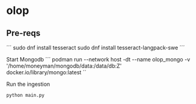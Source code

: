 # olop

## Pre-reqs
´´´
sudo dnf install tesseract
sudo dnf install tesseract-langpack-swe
´´´

Start Mongodb
´´´
podman run --network host -dt --name olop_mongo -v '/home/moneyman/mongodb/data:/data/db:Z' docker.io/library/mongo:latest
´´

Run the ingestion
```
python main.py
```



